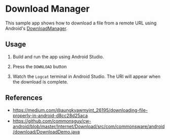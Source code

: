 # Download Manager

This sample app shows how to download a file from a remote URL using Android's [DownloadManager](https://developer.android.com/reference/android/app/DownloadManager).

## Usage
1. Build and run the app using Android Studio.

2. Press the `DOWNLOAD` button

3. Watch the `Logcat` terminal in Android Studio. The URI will appear when the download is complete.

## References
- https://medium.com/@aungkyawmyint_26195/downloading-file-properly-in-android-d8cc28d25aca
- https://github.com/commonsguy/cw-android/blob/master/Internet/Download/src/com/commonsware/android/download/DownloadDemo.java